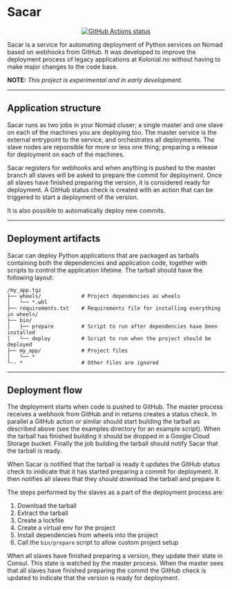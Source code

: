 # Sacar

<p align="center">
  <a href="https://github.com/kolonialno/sacar/actions?query=workflow%3ATests">
    <img alt="GitHub Actions status" src="https://github.com/kolonialno/sacar/workflows/Tests/badge.svg?branch=master&event=push">
  </a>
</p>

Sacar is a service for automating deployment of Python services on Nomad based
on webhooks from GitHub. It was developed to improve the deployment process of
legacy applications at Kolonial.no without having to make major changes to the
code base.

**NOTE:** _This project is experimental and in early development._

---

## Application structure

Sacar runs as two jobs in your Nomad cluser; a single master and one slave on
each of the machines you are deploying too. The master service is the external
entrypoint to the service, and orchestrates all deployments. The slave nodes are
reponsible for more or less one thing; preparing a release for deployment on
each of the machines.

Sacar registers for webhooks and when anything is pushed to the master branch
all slaves will be asked to prepare the commit for deployment. Once all slaves
have finished preparing the version, it is considered ready for deployment. A
GitHub status check is created with an action that can be triggered to start a
deployment of the version.

It is also possible to automatically deploy new commits.

---

## Deployment artifacts

Sacar can deploy Python applications that are packaged as tarballs containing
both the dependencies and application code, together with scripts to control the
application lifetime. The tarball should have the following layout:

```
/my_app.tgz
├── wheels/             # Project dependencies as wheels
│   └── *.whl
├── requirements.txt    # Requirements file for installing everything in wheels/
├── bin/
│   ├── prepare         # Script to run after dependencies have been installed
│   └── deploy          # Script to run when the project should be deployed
├── my_app/             # Project files
│   └── *
└-- *                   # Other files are ignored
```

---

## Deployment flow

The deployment starts when code is pushed to GitHub. The master process receives
a webhook from GitHub and in returns creates a status check. In parallel a
GitHub action or similar should start building the tarball as described above
(see the examples directory for an example script). When the tarball has
finished building it should be dropped in a Google Cloud Storage bucket. Finally
the job building the tarball should notify Sacar that the tarball is ready.

When Sacar is notified that the tarball is ready it updates the GitHub status
check to inidicate that it has started preparing a commit for deployment. It
then notifies all slaves that they should download the tarball and prepare it.

The steps performed by the slaves as a part of the deployment process are:

1. Download the tarball
2. Extract the tarball
3. Create a lockfile
4. Create a virtual env for the project
5. Install dependencies from wheels into the project
6. Call the `bin/prepare` script to allow custom project setup

When all slaves have finished preparing a version, they update their state in
Consul. This state is watched by the master process. When the master sees that
all slaves have finished preparing the commit the GitHub check is updated to
indicate that the version is ready for deployment.

